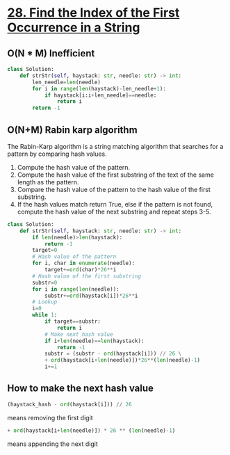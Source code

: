 # [28. Find the Index of the First Occurrence in a String](https://leetcode.com/problems/find-the-index-of-the-first-occurrence-in-a-string/)

## O(N * M) Inefficient
~~~python
class Solution:
    def strStr(self, haystack: str, needle: str) -> int:
        len_needle=len(needle)
        for i in range(len(haystack)-len_needle+1):
            if haystack[i:i+len_needle]==needle:
                return i
        return -1
~~~

## O(N+M) Rabin karp algorithm
The Rabin-Karp algorithm is a string matching algorithm that searches for a pattern by comparing hash values.<br>

1. Compute the hash value of the pattern.
2. Compute the hash value of the first substring of the text of the same length as the pattern.
3. Compare the hash value of the pattern to the hash value of the first substring.
4. If the hash values match return True, else if the pattern is not found, compute the hash value of the next substring and repeat steps 3-5.

~~~python
class Solution:
    def strStr(self, haystack: str, needle: str) -> int:
        if len(needle)>len(haystack):
            return -1 
        target=0
        # Hash value of the pattern
        for i, char in enumerate(needle):
            target+=ord(char)*26**i
        # Hash value of the first substring
        substr=0
        for i in range(len(needle)):
            substr+=ord(haystack[i])*26**i
        # Lookup
        i=0
        while 1:
            if target==substr:
                return i
            # Make next hash value
            if i+len(needle)==len(haystack):
                return -1
            substr = (substr - ord(haystack[i])) // 26 \
            + ord(haystack[i+len(needle)])*26**(len(needle)-1)
            i+=1
~~~
## How to make the next hash value
~~~python
(haystack_hash - ord(haystack[i])) // 26
~~~ 
means removing the first digit
~~~python
+ ord(haystack[i+len(needle)]) * 26 ** (len(needle)-1)
~~~
means appending the next digit
 
